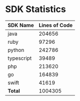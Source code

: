 # SDK Statistics

| SDK Name | Lines of Code |
| -------- | ------------- |
| java | 204656 |
| ruby | 97296 |
| python | 242786 |
| typescript | 39489 |
| php | 213620 |
| go | 164839 |
| swift | 41619 |
| **Total** | 1004305 |

